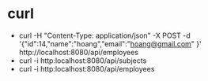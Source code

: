 # curl

- curl -H "Content-Type: application/json" -X POST -d '{"id":14,"name":"hoang","email":"hoang@gmail.com"
  }' http://localhost:8080/api/employees
- curl -i http:localhost:8080/api/subjects
- curl -i http:localhost:8080/api/employees